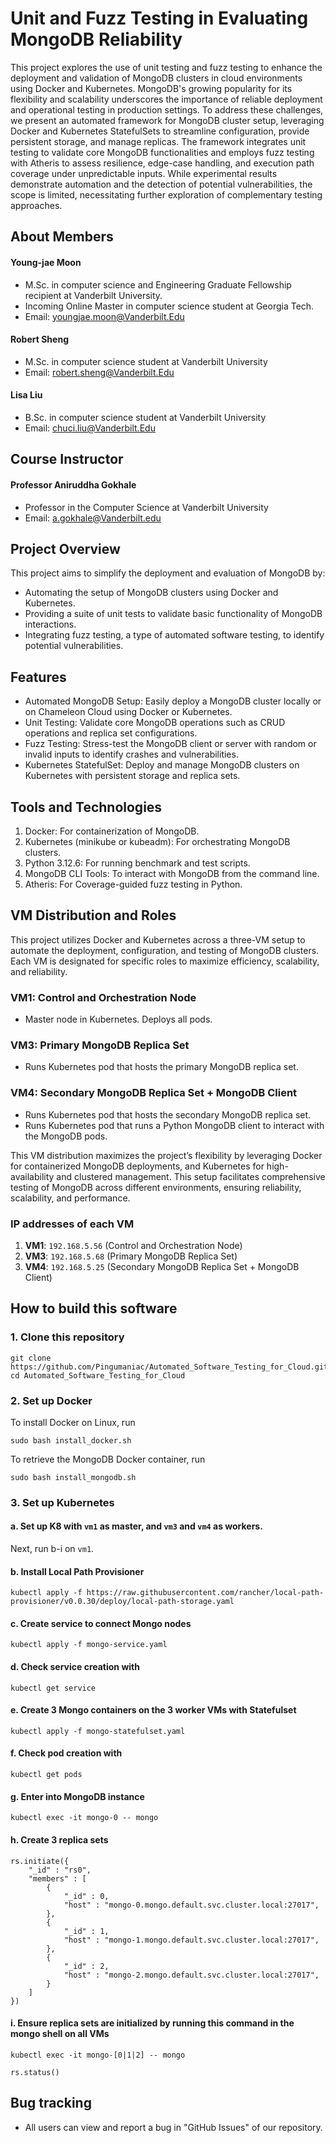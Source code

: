 # Unit and Fuzz Testing in Evaluating MongoDB Reliability

This project explores the use of unit testing and fuzz testing to enhance the deployment and validation of MongoDB clusters in cloud environments using Docker and Kubernetes. MongoDB's growing popularity for its flexibility and scalability underscores the importance of reliable deployment and operational testing in production settings. To address these challenges, we present an automated framework for MongoDB cluster setup, leveraging Docker and Kubernetes StatefulSets to streamline configuration, provide persistent storage, and manage replicas. The framework integrates unit testing to validate core MongoDB functionalities and employs fuzz testing with Atheris to assess resilience, edge-case handling, and execution path coverage under unpredictable inputs. While experimental results demonstrate automation and the detection of potential vulnerabilities, the scope is limited, necessitating further exploration of complementary testing approaches.

## About Members

#### Young-jae Moon
* M.Sc. in computer science and Engineering Graduate Fellowship recipient at Vanderbilt University.
* Incoming Online Master in computer science student at Georgia Tech.
* Email: youngjae.moon@Vanderbilt.Edu

#### Robert Sheng
* M.Sc. in computer science student at Vanderbilt University
* Email: robert.sheng@Vanderbilt.Edu

#### Lisa Liu
* B.Sc. in computer science student at Vanderbilt University
* Email: chuci.liu@Vanderbilt.Edu

## Course Instructor

#### Professor Aniruddha Gokhale
* Professor in the Computer Science at Vanderbilt University
* Email: a.gokhale@Vanderbilt.edu

## Project Overview

This project aims to simplify the deployment and evaluation of MongoDB by:
* Automating the setup of MongoDB clusters using Docker and Kubernetes.
* Providing a suite of unit tests to validate basic functionality of MongoDB interactions.
* Integrating fuzz testing, a type of automated software testing, to identify potential vulnerabilities.

## Features
* Automated MongoDB Setup: Easily deploy a MongoDB cluster locally or on Chameleon Cloud using Docker or Kubernetes.
* Unit Testing: Validate core MongoDB operations such as CRUD operations and replica set configurations.
* Fuzz Testing: Stress-test the MongoDB client or server with random or invalid inputs to identify crashes and vulnerabilities.
* Kubernetes StatefulSet: Deploy and manage MongoDB clusters on Kubernetes with persistent storage and replica sets.

## Tools and Technologies

1. Docker: For containerization of MongoDB.
2. Kubernetes (minikube or kubeadm): For orchestrating MongoDB clusters.
3. Python 3.12.6: For running benchmark and test scripts.
4. MongoDB CLI Tools: To interact with MongoDB from the command line.
5. Atheris: For Coverage-guided fuzz testing in Python.

## VM Distribution and Roles

This project utilizes Docker and Kubernetes across a three-VM
setup to automate the deployment, configuration, and testing of MongoDB
clusters. Each VM is designated for specific roles to maximize efficiency,
scalability, and reliability.

### VM1: Control and Orchestration Node
  - Master node in Kubernetes. Deploys all pods.

### VM3: Primary MongoDB Replica Set
  - Runs Kubernetes pod that hosts the primary MongoDB replica set.

### VM4: Secondary MongoDB Replica Set + MongoDB Client
  - Runs Kubernetes pod that hosts the secondary MongoDB replica set.
  - Runs Kubernetes pod that runs a Python MongoDB client to interact with the MongoDB pods.

This VM distribution maximizes the project’s flexibility by leveraging
Docker for containerized MongoDB deployments, and Kubernetes for
high-availability and clustered management. This setup facilitates comprehensive testing of MongoDB
across different environments, ensuring reliability, scalability, and
performance.

### IP addresses of each VM

1. **VM1**: `192.168.5.56` (Control and Orchestration Node)
2. **VM3**: `192.168.5.68` (Primary MongoDB Replica Set)
3. **VM4**: `192.168.5.25` (Secondary MongoDB Replica Set + MongoDB Client)

## How to build this software

### 1. Clone this repository
```
git clone https://github.com/Pingumaniac/Automated_Software_Testing_for_Cloud.git
cd Automated_Software_Testing_for_Cloud
```

### 2. Set up Docker

To install Docker on Linux, run
```
sudo bash install_docker.sh
```

To retrieve the MongoDB Docker container, run
```
sudo bash install_mongodb.sh
```

### 3. Set up Kubernetes

#### a. Set up K8 with `vm1` as master, and `vm3` and `vm4` as workers.

Next, run b-i on `vm1`.

#### b. Install Local Path Provisioner
```
kubectl apply -f https://raw.githubusercontent.com/rancher/local-path-provisioner/v0.0.30/deploy/local-path-storage.yaml
```

#### c. Create service to connect Mongo nodes
```
kubectl apply -f mongo-service.yaml
```

#### d. Check service creation with
```
kubectl get service
```

#### e. Create 3 Mongo containers on the 3 worker VMs with Statefulset
```
kubectl apply -f mongo-statefulset.yaml
```

#### f. Check pod creation with
```
kubectl get pods
```

#### g. Enter into MongoDB instance
```
kubectl exec -it mongo-0 -- mongo
```

#### h. Create 3 replica sets
```
rs.initiate({
    "_id" : "rs0",
    "members" : [
        {
            "_id" : 0,
            "host" : "mongo-0.mongo.default.svc.cluster.local:27017",
        },
        {
            "_id" : 1,
            "host" : "mongo-1.mongo.default.svc.cluster.local:27017",
        },
        {
            "_id" : 2,
            "host" : "mongo-2.mongo.default.svc.cluster.local:27017",
        }
    ]
})
```

#### i. Ensure replica sets are initialized by running this command in the mongo shell on all VMs
```
kubectl exec -it mongo-[0|1|2] -- mongo

rs.status()
```

## Bug tracking

* All users can view and report a bug in "GitHub Issues" of our repository.
